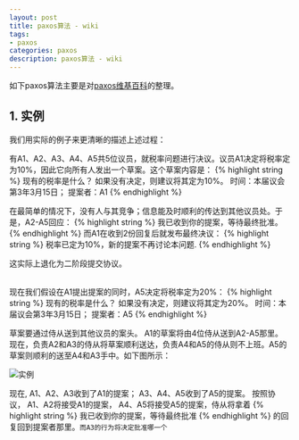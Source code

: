 ```yaml
---
layout: post
title: paxos算法 - wiki
tags:
- paxos
categories: paxos
description: paxos算法 - wiki
---
```


如下paxos算法主要是对[paxos维基百科](https://zh.wikipedia.org/zh-cn/Paxos%E7%AE%97%E6%B3%95)的整理。

<!-- more -->


## 1. 实例
我们用实际的例子来更清晰的描述上述过程：

有A1、A2、A3、A4、A5共5位议员，就税率问题进行决议。议员A1决定将税率定为10%，因此它向所有人发出一个草案。这个草案内容是：
{% highlight string %}
现有的税率是什么？ 如果没有决定，则建议将其定为10%。 时间：本届议会第3年3月15日； 提案者：A1
{% endhighlight %}

在最简单的情况下，没有人与其竞争；信息能及时顺利的传达到其他议员处。于是，A2-A5回应：
{% highlight string %}
我已收到你的提案，等待最终批准。
{% endhighlight %}
而A1在收到2份回复后就发布最终决议：
{% highlight string %}
税率已定为10%，新的提案不再讨论本问题.
{% endhighlight %}

这实际上退化为二阶段提交协议。

<br />
现在我们假设在A1提出提案的同时，A5决定将税率定为20%：
{% highlight string %}
现有的税率是什么？ 如果没有决定，则建议将其定为20%。 时间：本届议会第3年3月15日； 提案者：A5
{% endhighlight %}

草案要通过侍从送到其他议员的案头。 A1的草案将由4位侍从送到A2-A5那里。 现在，负责A2和A3的侍从将草案顺利送达，负责A4和A5的侍从则不上班。A5的草案则顺利的送至A4和A3手中。如下图所示：

![实例](https://ivanzz1001.github.io/records/assets/img/distribute/paxos-wiki-example.png)

现在, A1、A2、A3收到了A1的提案； A3、A4、A5收到了A5的提案。 按照协议， A1、A2将接受A1的提案， A4、A5将接受A5的提案，侍从将拿着
{% highlight string %}
我已收到你的提案，等待最终批准
{% endhighlight %}
的回复回到提案者那里。```而A3的行为将决定批准哪一个```







<br />
<br />
<br />


